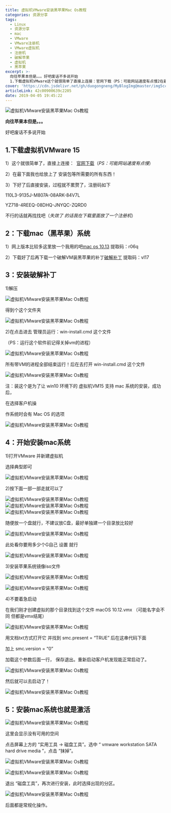 ```yaml
---
title: 虚拟机VMware安装黑苹果Mac Os教程
categories: 资源分享
tags:
  - Linux
  - 资源分享
  - mac
  - VMware
  - VMware注册机
  - VMware虚拟机
  - 注册机
  - 破解苹果
  - 虚拟机
  - 黑苹果
excerpt: >-
  向往苹果本但是。。。好吧废话不多说开始
  1.下载虚拟机VMware这个就很简单了直接上连接：官网下载（PS：可能网站速度有点慢2在最下面我也给放上了安装包等所需要的所有东西
cover: 'https://cdn.jsdelivr.net/gh/duogongneng/MyBlogImg@master/img5cc2c3b18c104.jpg'
articleLink: 42c00900639c2205
date: 2019-04-05 19:45:22
---
```



![虚拟机VMware安装黑苹果Mac Os教程](https://cdn.jsdelivr.net/gh/duogongneng/MyBlogImg@master/img5cc2c3b18c104.jpg "虚拟机VMware安装黑苹果Mac Os教程")

**向往苹果本但是。。。**

好吧废话不多说开始

## 1.下载虚拟机VMware 15

1）这个就很简单了，直接上连接：  [官网下载](https://www.vmware.com/go/getworkstation-win)（_PS：可能网站速度有点慢_）

2）在最下面我也给放上了 安装包等所需要的所有东西！

3）下好了后直接安装，过程就不累赘了，注册码如下

110L3-9135J-M807A-08ARK-84V7L

YZ718-4REEQ-08DHQ-JNYQC-ZQRD0

不行的话就再找找吧（_失效了 的话我在下载里面放了一个注册机_）

## 2：下载mac（黑苹果）系统

1）网上版本比较多这里放一个我用的吧[mac os 10.13](https://pan.baidu.com/share/init?surl=489saTNl3AFXNsrIO24osQ) 提取码：r06q

2）下载好了后再下载一个破解VM装黑苹果的补丁[破解补丁](https://pan.baidu.com/s/116LEneWZi-mozPtjhBOgXg) 提取码：vl17

## 3：安装破解补丁

1)解压

![虚拟机VMware安装黑苹果Mac Os教程](https://cdn.jsdelivr.net/gh/duogongneng/MyBlogImg@master/img5cc2c3cf2e87d.jpg "虚拟机VMware安装黑苹果Mac Os教程")

得到个这个文件夹

![虚拟机VMware安装黑苹果Mac Os教程](https://cdn.jsdelivr.net/gh/duogongneng/MyBlogImg@master/img5cc2c3deebd48.jpg "虚拟机VMware安装黑苹果Mac Os教程")

2)在点击进去 管理员运行：win-install.cmd 这个文件

（PS：运行这个软件前记得关掉vm的进程）

![虚拟机VMware安装黑苹果Mac Os教程](https://cdn.jsdelivr.net/gh/duogongneng/MyBlogImg@master/img5cc2c3f0024d0.jpg "虚拟机VMware安装黑苹果Mac Os教程")

所有带VM的进程全部结束运行！后在去打开 win-install.cmd 这个文件

![虚拟机VMware安装黑苹果Mac Os教程](https://cdn.jsdelivr.net/gh/duogongneng/MyBlogImg@master/img5cc2c3fee2a0e.jpg "虚拟机VMware安装黑苹果Mac Os教程")

注：装这个是为了让 win10 环境下的 虚拟机VM15 支持 mac 系统的安装，成功后，

在选择客户机操 

作系统时会有 Mac OS 的选项

![虚拟机VMware安装黑苹果Mac Os教程](https://cdn.jsdelivr.net/gh/duogongneng/MyBlogImg@master/img5cc2c40dec12c.jpg "虚拟机VMware安装黑苹果Mac Os教程")

## 4：开始安装mac系统

1)打开VMware 并新建虚拟机

选择典型即可

![虚拟机VMware安装黑苹果Mac Os教程](https://cdn.jsdelivr.net/gh/duogongneng/MyBlogImg@master/img5cc2c41fac7de.jpg "虚拟机VMware安装黑苹果Mac Os教程")

2)按下面一部一部走就可以了

![虚拟机VMware安装黑苹果Mac Os教程](https://cdn.jsdelivr.net/gh/duogongneng/MyBlogImg@master/img5cc2c42f41b1d.jpg "虚拟机VMware安装黑苹果Mac Os教程")  
![虚拟机VMware安装黑苹果Mac Os教程](https://cdn.jsdelivr.net/gh/duogongneng/MyBlogImg@master/img5cc2c43e3ea56.jpg "虚拟机VMware安装黑苹果Mac Os教程")  
![虚拟机VMware安装黑苹果Mac Os教程](https://cdn.jsdelivr.net/gh/duogongneng/MyBlogImg@master/img5cc2c4506d277.jpg "虚拟机VMware安装黑苹果Mac Os教程")

随便放一个盘就行，不建议放C盘，最好单独建一个目录放比较好

![虚拟机VMware安装黑苹果Mac Os教程](https://cdn.jsdelivr.net/gh/duogongneng/MyBlogImg@master/img5cc2c464214fd.jpg "虚拟机VMware安装黑苹果Mac Os教程")

此处看你要用多少个G自己 设置 就行 

![虚拟机VMware安装黑苹果Mac Os教程](https://cdn.jsdelivr.net/gh/duogongneng/MyBlogImg@master/img5cc2c47243862.jpg "虚拟机VMware安装黑苹果Mac Os教程")

 3)安装苹果系统镜像iso文件

![虚拟机VMware安装黑苹果Mac Os教程](https://cdn.jsdelivr.net/gh/duogongneng/MyBlogImg@master/img5cc2c48591bb9.jpg "虚拟机VMware安装黑苹果Mac Os教程")

![虚拟机VMware安装黑苹果Mac Os教程](https://cdn.jsdelivr.net/gh/duogongneng/MyBlogImg@master/img5cc2c48591bb9-20200918121045197.jpg "虚拟机VMware安装黑苹果Mac Os教程")

 4)不要着急启动

在我们刚才创建虚拟的那个目录找到这个文件 macOS 10.12.vmx （可能名字会不同 但都是vmx结尾）

![虚拟机VMware安装黑苹果Mac Os教程](https://cdn.jsdelivr.net/gh/duogongneng/MyBlogImg@master/img5cc2c4e53930b.jpg "虚拟机VMware安装黑苹果Mac Os教程")

用文档txt方式打开它 并找到 smc.present = “TRUE” 后在这串代码下面

加上 smc.version = “0”

加载这个参数后面一行， 保存退出。重新启动客户机发现能正常启动了。

![虚拟机VMware安装黑苹果Mac Os教程](https://cdn.jsdelivr.net/gh/duogongneng/MyBlogImg@master/img5cc2c4f5b43c8.jpg "虚拟机VMware安装黑苹果Mac Os教程")

然后就可以去启动了！

![虚拟机VMware安装黑苹果Mac Os教程](https://cdn.jsdelivr.net/gh/duogongneng/MyBlogImg@master/imgimg5cc2c507edb47.jpg "虚拟机VMware安装黑苹果Mac Os教程")

## 5：安装mac系统也就是激活

![虚拟机VMware安装黑苹果Mac Os教程](https://cdn.jsdelivr.net/gh/duogongneng/MyBlogImg@master/img5cc2c51857bc2.jpg "虚拟机VMware安装黑苹果Mac Os教程")

这里会显示没有可用的空间

点击屏幕上方的 “实用工具 -> 磁盘工具”。选中 “ vmware workstation SATA hard drive media ”，点击 “抹掉”。

![虚拟机VMware安装黑苹果Mac Os教程](https://cdn.jsdelivr.net/gh/duogongneng/MyBlogImg@master/img5cc2c5291186d.jpg "虚拟机VMware安装黑苹果Mac Os教程")

![虚拟机VMware安装黑苹果Mac Os教程](https://cdn.jsdelivr.net/gh/duogongneng/MyBlogImg@master/img5cc2c53543498.jpg "虚拟机VMware安装黑苹果Mac Os教程")

退出 “磁盘工具”，再次进行安装，此时选择出现的分区。

![虚拟机VMware安装黑苹果Mac Os教程](https://cdn.jsdelivr.net/gh/duogongneng/MyBlogImg@master/img5cc2c543ea056.jpg "虚拟机VMware安装黑苹果Mac Os教程")

后面都是常规化操作。
